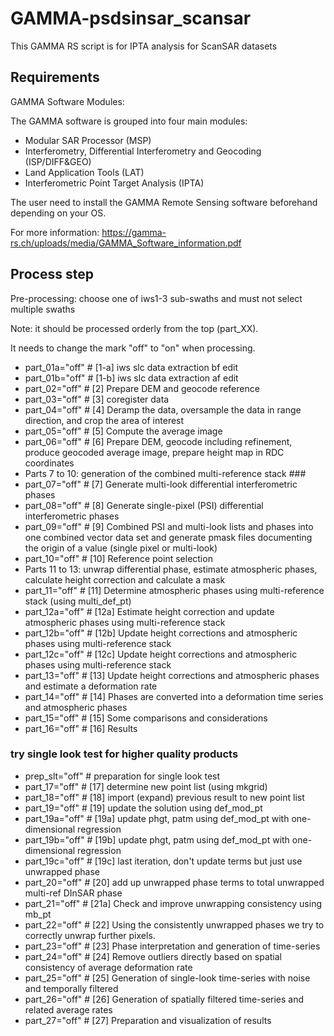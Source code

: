 # GAMMA-psdsinsar_scansar

This GAMMA RS script is for IPTA analysis for ScanSAR datasets

## Requirements

GAMMA Software Modules:

The GAMMA software is grouped into four main modules:
- Modular SAR Processor (MSP)
- Interferometry, Differential Interferometry and Geocoding (ISP/DIFF&GEO)
- Land Application Tools (LAT)
- Interferometric Point Target Analysis (IPTA)

The user need to install the GAMMA Remote Sensing software beforehand depending on your OS.

For more information: https://gamma-rs.ch/uploads/media/GAMMA_Software_information.pdf

## Process step

Pre-processing: choose one of iws1-3 sub-swaths and must not select multiple swaths

Note: it should be processed orderly from the top (part_XX).

It needs to change the mark "off" to "on" when processing.

- part_01a="off" # [1-a] iws slc data extraction bf edit
- part_01b="off" # [1-b] iws slc data extraction af edit
- part_02="off" # [2] Prepare DEM and geocode reference
- part_03="off" # [3] coregister data
- part_04="off"	# [4] Deramp the data, oversample the data in range direction, and crop the area of interest
- part_05="off"	# [5] Compute the average image
- part_06="off"	# [6] Prepare DEM, geocode including refinement, produce geocoded average image, prepare height map in RDC coordinates
- Parts 7 to 10: generation of the combined multi-reference stack ###
- part_07="off"	# [7] Generate multi-look differential interferometric phases
- part_08="off"	# [8] Generate single-pixel (PSI) differential interferometric phases
- part_09="off"	# [9] Combined PSI and multi-look lists and phases into one combined vector data set and generate pmask files documenting the origin of a value (single pixel or multi-look)
- part_10="off"	# [10] Reference point selection
- Parts 11 to 13: unwrap differential phase, estimate atmospheric phases, calculate height correction and calculate a mask
- part_11="off"	# [11] Determine atmospheric phases using multi-reference stack (using multi_def_pt)
- part_12a="off" # [12a] Estimate height correction and update atmospheric phases using multi-reference stack
- part_12b="off" # [12b] Update height corrections and atmospheric phases using multi-reference stack
- part_12c="off" # [12c] Update height corrections and atmospheric phases using multi-reference stack
- part_13="off" # [13] Update height corrections and atmospheric phases and estimate a deformation rate
- part_14="off" # [14] Phases are converted into a deformation time series and atmospheric phases
- part_15="off" # [15] Some comparisons and considerations
- part_16="off" # [16] Results

### try single look test for higher quality products ###
- prep_slt="off" # preparation for single look test
- part_17="off" # [17] determine new point list (using mkgrid)
- part_18="off" # [18] import (expand) previous result to new point list
- part_19="off" # [19] update the solution  using def_mod_pt
- part_19a="off" # [19a] update phgt, patm using def_mod_pt with one-dimensional regression
- part_19b="off" # [19b] update phgt, patm using def_mod_pt with one-dimensional regression
- part_19c="off" # [19c] last iteration, don't update terms but just use unwrapped phase
- part_20="off" # [20] add up unwrapped phase terms to total unwrapped multi-ref DInSAR phase
- part_21="off" # [21a] Check and improve unwrapping consistency using mb_pt
- part_22="off" # [22] Using the consistently unwrapped phases we try to correctly unwrap further pixels.
- part_23="off" # [23] Phase interpretation and generation of time-series
- part_24="off" # [24] Remove outliers directly based on spatial consistency of average deformation rate
- part_25="off" # [25] Generation of single-look time-series with noise and temporally filtered
- part_26="off" # [26] Generation of spatially filtered time-series and related average rates
- part_27="off" # [27] Preparation and visualization of results
